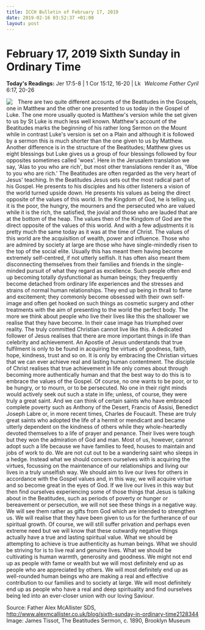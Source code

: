 ```yaml
---
title: ICCH Bulletin of February 17, 2019
date: 2019-02-16 03:52:37 +01:00
layout: post
---
```


# February 17, 2019 Sixth Sunday in Ordinary Time
<span style="float: right"><em>Welcome Father Cyril</em></span>
**Today's Readings:** Jer 17:5-8 | 1 Cor 15:12, 16-20 | Lk 6:17, 20-26


<img style="float: left; margin-right: 1em;" src="https://upload.wikimedia.org/wikipedia/commons/c/c8/TissotBeatitudes.JPG">

There are two quite different accounts of the Beatitudes in the Gospels, one in Matthew and the other one presented to us today in the Gospel of Luke. The one more usually quoted is Matthew's version while the set given to us by St Luke is much less well known. Matthew's account of the Beatitudes marks the beginning of his rather long Sermon on the Mount while in contrast Luke's version is set on a Plain and although it is followed by a sermon this is much shorter than the one given to us by Matthew. Another difference is in the structure of the Beatitudes; Matthew gives us eight blessings but Luke gives us a group of four blessings followed by four opposites sometimes called 'woes'. Here in the Jerusalem translation we say, 'Alas to you who are rich', but most other translations render it as, 'Woe to you who are rich.' The Beatitudes are often regarded as the very heart of Jesus' teaching. 
In the Beatitudes Jesus sets out the most radical part of his Gospel. He presents to his disciples and his other listeners a vision of the world turned upside down. He presents his values as being the direct opposite of the values of this world. In the Kingdom of God, he is telling us, it is the poor, the hungry, the mourners and the persecuted who are valued while it is the rich, the satisfied, the jovial and those who are lauded that are at the bottom of the heap. The values then of the Kingdom of God are the direct opposite of the values of this world. And with a few adjustments it is pretty much the same today as it was at the time of Christ. The values of this world are the acquisition of wealth, power and influence. Those who are admired by society at large are those who have single-mindedly risen to the top of the social elite. Usually this has meant them having become extremely self-centred, if not utterly selfish. It has often also meant them disconnecting themselves from their families and friends in the single-minded pursuit of what they regard as excellence. 
Such people often end up becoming totally dysfunctional as human beings; they frequently become detached from ordinary life experiences and the stresses and strains of normal human relationships. They end up being in thrall to fame and excitement; they commonly become obsessed with their own self-image and often get hooked on such things as cosmetic surgery and other treatments with the aim of presenting to the world the perfect body. The more we think about people who live their lives like this the shallower we realise that they have become. In their case image has triumphed over reality. The truly committed Christian cannot live like this. A dedicated follower of Jesus realises that there are more important things in life than celebrity and achievement. An Apostle of Jesus understands that true fulfilment is only to be found in acquiring the virtues of goodness, faith, hope, kindness, trust and so on. It is only by embracing the Christian virtues that we can ever achieve real and lasting human contentment. The disciple of Christ realises that true achievement in life only comes about through becoming more authentically human and that the best way to do this is to embrace the values of the Gospel. 
Of course, no one wants to be poor, or to be hungry, or to mourn, or to be persecuted. No one in their right minds would actively seek out such a state in life; unless, of course, they were truly a great saint. And we can think of certain saints who have embraced complete poverty such as Anthony of the Desert, Francis of Assisi, Benedict Joseph Labre or, in more recent times, Charles de Foucault. These are truly great saints who adopted the life of a hermit or mendicant and became utterly dependent on the kindness of others while they whole-heartedly devoted themselves to a life of prayer and penance. Their lives were tough but they won the admiration of God and man. Most of us, however, cannot adopt such a life because we have families to feed, houses to maintain and jobs of work to do. We are not cut out to be a wandering saint who sleeps in a hedge. Instead what we should concern ourselves with is acquiring the virtues, focussing on the maintenance of our relationships and living our lives in a truly unselfish way. 
We should aim to live our lives for others in accordance with the Gospel values and, in this way, we will acquire virtue and so become great in the eyes of God. If we live our lives in this way but then find ourselves experiencing some of those things that Jesus is talking about in the Beatitudes, such as periods of poverty or hunger or bereavement or persecution, we will not see these things in a negative way. We will see them rather as gifts from God which are intended to strengthen us. We will realise that they have been given to us for the furtherance of our spiritual growth. Of course, we will still suffer privation and perhaps even extreme need but we will know that these outwardly negative things actually have a true and lasting spiritual value. What we should be attempting to achieve is true authenticity as human beings. What we should be striving for is to live real and genuine lives. What we should be cultivating is human warmth, generosity and goodness. We might not end up as people with fame or wealth but we will most definitely end up as people who are appreciated by others. We will most definitely end up as well-rounded human beings who are making a real and effective contribution to our families and to society at large. We will most definitely end up as people who have a real and deep spirituality and find ourselves being led into an ever-closer union with our loving Saviour. 

Source: Father Alex McAllister SDS, http://www.alexmcallister.co.uk/blog/sixth-sunday-in-ordinary-time2128344
Image: James Tissot, The Beatitudes Sermon, c. 1890, Brooklyn Museum




